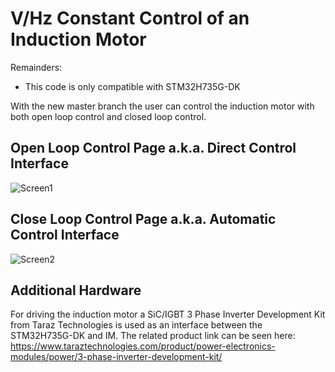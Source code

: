 # V/Hz Constant Control of an Induction Motor

Remainders:
- This code is only compatible with STM32H735G-DK

With the new master branch the user can control the induction motor with both open loop control and closed loop control.

## Open Loop Control Page a.k.a. Direct Control Interface
![Screen1](https://user-images.githubusercontent.com/78253199/162137232-a2afa9a7-907d-4c80-8e39-c0834d71f6f5.png)

## Close Loop Control Page a.k.a. Automatic Control Interface
![Screen2](https://user-images.githubusercontent.com/78253199/162137257-00f2aa32-de74-4247-ba68-9fc5e8be8bc7.png)

## Additional Hardware
For driving the induction motor a SiC/IGBT 3 Phase Inverter Development Kit from Taraz Technologies is used as an interface between the STM32H735G-DK and IM. The related product link can be seen here: https://www.taraztechnologies.com/product/power-electronics-modules/power/3-phase-inverter-development-kit/
